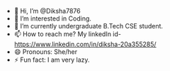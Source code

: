 - 👋 Hi, I’m @Diksha7876
- 👀 I’m interested in Coding.
- 🌱 I’m currently undergraduate B.Tech CSE student.
- 📫 How to reach me? My linkedIn id- https://www.linkedin.com/in/diksha-20a355285/
- 😄 Pronouns: She/her
- ⚡ Fun fact: I am very lazy.

